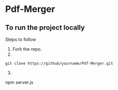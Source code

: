 # Pdf-Merger

## To run the project locally
Steps to follow
1. Fork the repo.
2.
```t
git clone https://github/yourname/Pdf-Merger.git
```
3. ```t
  npm server.js
```

